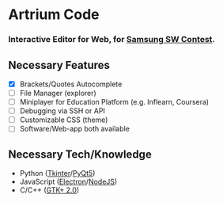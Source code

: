 <div style="@import url('https://rsms.me/inter/inter.css'); @supports (font-variation-settings: normal) { html { font-family: 'Inter var', sans-serif }}; font-family: -apple-system, 'inter', 'manrope', sans-serif !important;">

# Artrium Code
### Interactive Editor for Web, for [Samsung SW Contest](https://www.juniorsoftwarecup.com/Contest/About).

## Necessary Features
- [X] Brackets/Quotes Autocomplete
- [ ] File Manager (explorer)
- [ ] Miniplayer for Education Platform (e.g. Inflearn, Coursera)
- [ ] Debugging via SSH or API
- [ ] Customizable CSS (theme)
- [ ] Software/Web-app both available

## Necessary Tech/Knowledge
- Python ([Tkinter](https://docs.python.org/3/library/tkinter.html)/[PyQt5](https://pypi.org/project/PyQt5))
- JavaScript ([Electron](https://www.electronjs.org)/[NodeJS](https://nodejs.org))
- C/C++ ([GTK+ 2.0](https://developer.gnome.org/gtk-tutorial/stable/))

</div>
